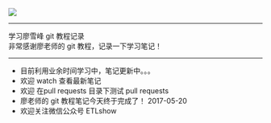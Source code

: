 ![](http://upload-images.jianshu.io/upload_images/4712888-fc8ed6f1a548cd21.png?imageMogr2/auto-orient/strip%7CimageView2/2/w/1240)
***
学习廖雪峰 git 教程记录  
非常感谢廖老师的 git 教程，记录一下学习笔记！  
***

- 目前利用业余时间学习中，笔记更新中。。。  
- 欢迎 watch 查看最新笔记  
- 欢迎 在pull requests 目录下测试 pull requests   
- 廖老师的 git 教程笔记今天终于完成了！  2017-05-20
- 欢迎关注微信公众号 ETLshow 


